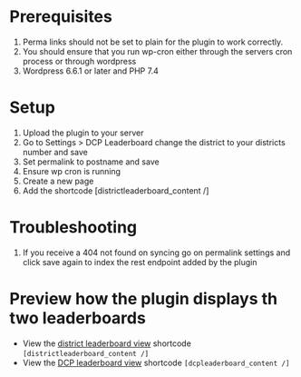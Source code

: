 # Prerequisites
1. Perma links should not be set to plain for the plugin to work correctly.
2. You should ensure that you run wp-cron either through the servers cron process or through wordpress
3. Wordpress 6.6.1 or later and PHP 7.4

# Setup
1. Upload the plugin to your server
2. Go to Settings > DCP Leaderboard change the district to your districts number and save
2. Set permalink to postname and save
3. Ensure wp cron is running
4. Create a new page
5. Add the shortcode [districtleaderboard_content /]

# Troubleshooting
1. If you receive a 404 not found on syncing go on permalink settings and click save again to index the rest endpoint added by the plugin

# Preview how the plugin displays th two leaderboards
- View the [district leaderboard view](https://dcpleaderboarddemo.joegalea.me/district-leaderboar-view/) shortcode `[districtleaderboard_content /]`
- View the [DCP leaderboard view](https://dcpleaderboarddemo.joegalea.me/dcp-leaderboard-view/) shortcode `[dcpleaderboard_content /]`